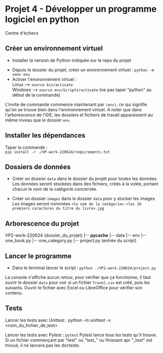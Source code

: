 
# Projet 4 - Développer un programme logiciel en python 
Centre d'échecs 


## Créer un environnement virtuel 

*  Installer la version de Python indiquée sur le repo du projet     
<!-- *  Copier le dossier téléchargé et extrait   -->
*  Depuis le dossier du projet, créer un environnement virtuel : `python -m venv env`     
*  Activer l'environnement virtuel :      
Linux --> `source bin/activate`        
Windows --> `source env/Scripts/activate` (ne pas taper "python" au début de la commande)     
     
L'invite de commande commence maintenant par `(env)`, ce qui signifie qu'on se trouve bien dans l'environnement virtuel. 
A noter que dans l'arborescence de l'IDE, les dossiers et fichiers de travail apparaissent au même niveau que le dossier `env`.     
     
     
## Installer les dépendances 
Taper la commande :     
`pip install -r ./VP-work-220624/requirements.txt` 

## Dossiers de données 

*  Créer un dossier `data` dans le dossier du projet pour toutes les données    
Les données seront stockées dans des fichiers, créés à la volée, portant chacun le nom de la catégorie concernée. 

*  Créer un dossier `images` dans le dossier `data` pour y stocker les images    
Les images seront nommées `<le nom de la catégorie>-<les 10 premiers caractères du titre du livre>.jpg`    


## Arborescence du projet 

VP2-work-220624 (dossier_du_projet) 
 |-- __pycache__ 
 |-- data 
 |-- env 
 |-- one_book.py 
 |-- one_category.py 
 |-- project.py (entrée du script) 


## Lancer le programme 

*  Dans le terminal lancer le script : 
`python ./VP2-work-220624/project.py` 

La console n'affiche aucun retour, pour vérifier que ça fonctionne, il faut ouvrir le dossier `data` pour voir si un fichier `Travel.csv` est créé, puis les suivants. Ouvrir le fichier avec Excel ou LibreOffice pour vérifier son contenu. 



## Tests

Lancer les tests avec Unittest : 
python -m unittest -v <nom_du_fichier_de_test> 

Lancer les tests avec Pytest : 
`pytest` 
Pytest lance tous les tests qu'il trouve. 
Si un fichier commençant par "test" ou "test_" ou finissant apr "_test" est trovué, il ne lancera pas les doctests. 

